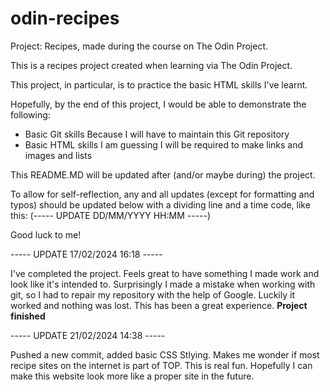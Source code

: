 # odin-recipes
Project: Recipes, made during the course on The Odin Project.

This is a recipes project created when learning via The Odin Project.

This project, in particular, is to practice the basic HTML skills I've learnt.

Hopefully, by the end of this project, I would be able to demonstrate the following:
 - Basic Git skills
	Because I will have to maintain this Git repository
 - Basic HTML skills
	I am guessing I will be required to make links and images and lists

This README.MD will be updated after (and/or maybe during) the project. 

To allow for self-reflection, any and all updates (except for formatting and typos) should be updated below with a dividing line and a time 
code, like this: (----- UPDATE DD/MM/YYYY HH:MM -----)

Good luck to me!

----- UPDATE 17/02/2024 16:18 -----

I've completed the project. Feels great to have something I made work and look like it's intended to. Surprisingly I made a mistake when working with git, so I had to repair my repository with the help of Google. Luckily it worked and nothing was lost. This has been a great experience.
**Project finished**

----- UPDATE 21/02/2024 14:38 -----

Pushed a new commit, added basic CSS Stlying. Makes me wonder if most recipe sites on the internet is part of TOP. This is real fun. Hopefully I can make this website look more like a proper site in the future.